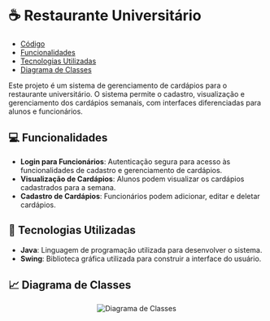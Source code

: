 # ☕ Restaurante Universitário

- [Código](https://github.com/lipesshw/POO/tree/main/Desafios/Restaurante%20Universit%C3%A1rio/cardapioru)
- [Funcionalidades](#-funcionalidades)
- [Tecnologias Utilizadas](#-tecnologias-utilizadas)
- [Diagrama de Classes](#-diagrama-de-classes)

Este projeto é um sistema de gerenciamento de cardápios para o restaurante universitário. 
O sistema permite o cadastro, visualização e gerenciamento dos cardápios semanais, com interfaces diferenciadas para alunos e funcionários.

## 💻 Funcionalidades

- **Login para Funcionários**: Autenticação segura para acesso às funcionalidades de cadastro e gerenciamento de cardápios.
- **Visualização de Cardápios**: Alunos podem visualizar os cardápios cadastrados para a semana.
- **Cadastro de Cardápios**: Funcionários podem adicionar, editar e deletar cardápios.


## 🚀 Tecnologias Utilizadas

- **Java**: Linguagem de programação utilizada para desenvolver o sistema.
- **Swing**: Biblioteca gráfica utilizada para construir a interface do usuário.

  
## 📈 Diagrama de Classes

<p align="center">
  <img src="diagrama.png" alt="Diagrama de Classes">
</p>
